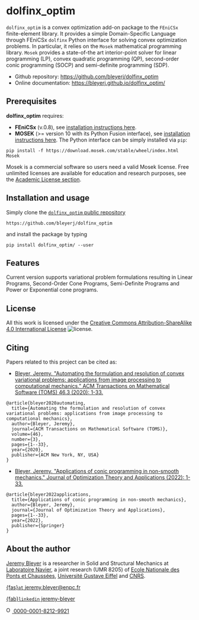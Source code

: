 # dolfinx_optim

`dolfinx_optim` is a convex optimization add-on package to the `FEniCSx` finite-element library. It provides a simple Domain-Specific Language through FEniCSx `dolfinx` Python interface for solving convex optimization problems. In particular, it relies on the `Mosek` mathematical programming library. `Mosek` provides a state-of-the art interior-point solver for linear programming (LP), convex quadratic programming (QP), second-order conic programming (SOCP) and semi-definite programming (SDP).

* Github repository: https://github.com/bleyerj/dolfinx_optim
* Online documentation: https://bleyerj.github.io/dolfinx_optim/


## Prerequisites
**dolfinx_optim** requires: 
* **FEniCSx** (v.0.8), see [installation instructions here](https://fenicsproject.org/download/).
* **MOSEK** (>= version 10 with its Python Fusion interface), see [installation instructions here](https://www.mosek.com/downloads/). The Python interface can be simply installed via `pip`:

```
pip install -f https://download.mosek.com/stable/wheel/index.html Mosek
```

Mosek is a commercial software so users need a valid Mosek license. Free unlimited licenses are available for education and research purposes, see the [Academic License section](https://www.mosek.com/products/academic-licenses/).

## Installation and usage
Simply clone the [`dolfinx_optim` public repository](https://github.com/bleyerj/dolfinx_optim)
```
https://github.com/bleyerj/dolfinx_optim
```
and install the package by typing
```
pip install dolfinx_optim/ --user
```

## Features
Current version supports variational problem formulations resulting in Linear Programs, Second-Order Cone Programs, Semi-Definite Programs and Power or Exponential cone programs.

## License

All this work is licensed under the [Creative Commons Attribution-ShareAlike 4.0 International License](http://creativecommons.org/licenses/by-sa/4.0/>) ![license](https://i.creativecommons.org/l/by-sa/4.0/88x31.png).

## Citing

Papers related to this project can be cited as:

- [Bleyer, Jeremy. "Automating the formulation and resolution of convex variational problems: applications from image processing to computational mechanics." ACM Transactions on Mathematical Software (TOMS) 46.3 (2020): 1-33.](https://doi.org/10.1145/3393881)
```
@article{bleyer2020automating,
  title={Automating the formulation and resolution of convex variational problems: applications from image processing to computational mechanics},
  author={Bleyer, Jeremy},
  journal={ACM Transactions on Mathematical Software (TOMS)},
  volume={46},
  number={3},
  pages={1--33},
  year={2020},
  publisher={ACM New York, NY, USA}
}
```

- [Bleyer, Jeremy. "Applications of conic programming in non-smooth mechanics." Journal of Optimization Theory and Applications (2022): 1-33.](https://link.springer.com/article/10.1007/s10957-022-02105-z)
```
@article{bleyer2022applications,
  title={Applications of conic programming in non-smooth mechanics},
  author={Bleyer, Jeremy},
  journal={Journal of Optimization Theory and Applications},
  pages={1--33},
  year={2022},
  publisher={Springer}
}
```

## About the author

[Jeremy Bleyer](https://bleyerj.github.io/) is a researcher in Solid and Structural Mechanics at [Laboratoire Navier](https://navier-lab.fr), a joint research  (UMR 8205) of [Ecole Nationale des Ponts et Chaussées](http://www.enpc.fr),
[Université Gustave Eiffel](https://www.univ-gustave-eiffel.fr/) and [CNRS](http://www.cnrs.fr).

[{fas}`at` jeremy.bleyer@enpc.fr](mailto:jeremy.bleyer@enpc.fr)

[{fab}`linkedin` jeremy-bleyer](http://www.linkedin.com/in/jérémy-bleyer-0aabb531)

<a href="https://orcid.org/0000-0001-8212-9921">
<img alt="ORCID logo" src="https://info.orcid.org/wp-content/uploads/2019/11/orcid_32x32.png" width="16" height="16" />
 0000-0001-8212-9921
</a>
